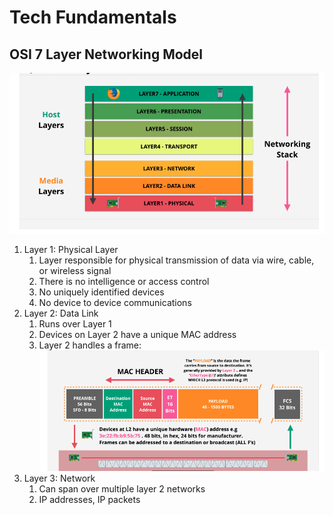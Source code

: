 # Tech Fundamentals

## OSI 7 Layer Networking Model

![osi_img.png](images%2Fosi_img.png)
1. Layer 1: Physical Layer
   1. Layer responsible for physical transmission of data via wire, cable, or wireless signal
   2. There is no intelligence or access control
   3. No uniquely identified devices
   4. No device to device communications
2. Layer 2: Data Link
   1. Runs over Layer 1
   2. Devices on Layer 2 have a unique MAC address
   3. Layer 2 handles a frame:
![frame_img.png](images%2Fframe_img.png)
3. Layer 3: Network
   1. Can span over multiple layer 2 networks
   2. IP addresses, IP packets 